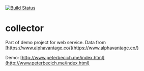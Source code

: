 [![Build Status](https://travis-ci.org/peterbecich/stock-collector.svg?branch=master)](https://travis-ci.org/peterbecich/stock-collector)


# collector

Part of demo project for web service.  Data from [https://www.alphavantage.co/](https://www.alphavantage.co/)

Demo:
[http://www.peterbecich.me/index.html](http://www.peterbecich.me/index.html)

